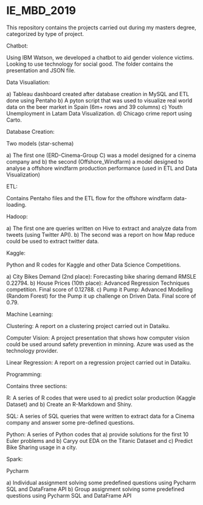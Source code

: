 # IE_MBD_2019

This repository contains the projects carried out during my masters degree, categorized by type of project.

Chatbot:

Using IBM Watson, we developed a chatbot to aid gender violence victims. Looking to use technology for social good.
The folder contains the presentation and JSON file.

Data Visualiation:

a) Tableau dashboard created after database creation in MySQL and ETL done using Pentaho
b) A pyton script that was used to visualize real world data on the beer market in Spain (6m+ rows and 39 columns)
c) Youth Unemployment in Latam Data Visualization.
d) Chicago crime report using Carto.

Database Creation: 

Two models (star-schema)

a) The first one (ERD-Cinema-Group C) was a model designed for a cinema company and
b) the second (Offshore_Windfarm) a model designed to analyse a offshore windfarm production performance (used in ETL and Data Visualization)

ETL: 

Contains Pentaho files and the ETL flow for the offshore windfarm data-loading.

Hadoop:

a) The first one are queries written on Hive to extract and analyze data from tweets (using Twitter API).
b) The second was a report on how Map reduce could be used to extract twitter data.

Kaggle: 

Python and R codes for Kaggle and other Data Science Competitions.

a) City Bikes Demand (2nd place): Forecasting bike sharing demand RMSLE 0.22794.
b) House Prices (10th place): Advanced Regression Techniques competition. Final score of 0.12788.
c) Pump it Pump: Advanced Modelling (Random Forest) for the Pump it up challenge on Driven Data. Final score of 0.79.

Machine Learning: 

Clustering: A report on a clustering project carried out in Dataiku.

Computer Vision: A project presentation that shows how computer vision could be used around safety prevention in minning. Azure was used as the technology provider.

Linear Regression: A report on a regression project carried out in Dataiku.

Programming: 

Contains three sections:

R: A series of R codes that were used to a) predict solar production (Kaggle Dataset) and b) Create an R-Markdown and Shiny.

SQL: A series of SQL queries that were written to extract data for a Cinema company and answer some pre-defined questions.

Python: A series of Python codes that a) provide solutions for the first 10 Euler problems and b) Caryy out EDA on the Titanic Dataset and c) Predict Bike Sharing usage in a city.

Spark: 

Pycharm

a) Individual assignment solving some predefined questions using Pycharm SQL and DataFrame API
b) Group assignment solving some predefined questions using Pycharm SQL and DataFrame API
